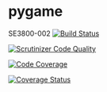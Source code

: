 # pygame
SE3800-002
[![Build Status](https://travis-ci.org/madiganp/pygame.svg?branch=master)](https://travis-ci.org/madiganp/pygame)

[![Scrutinizer Code Quality](https://scrutinizer-ci.com/g/madiganp/pygame/badges/quality-score.png?b=master)](https://scrutinizer-ci.com/g/madiganp/pygame/?branch=master)

[![Code Coverage](https://scrutinizer-ci.com/g/madiganp/pygame/badges/coverage.png?b=master)](https://scrutinizer-ci.com/g/madiganp/pygame/?branch=master)



[![Coverage Status](https://coveralls.io/repos/madiganp/pygame/badge.svg)](https://coveralls.io/r/madiganp/pygame)
